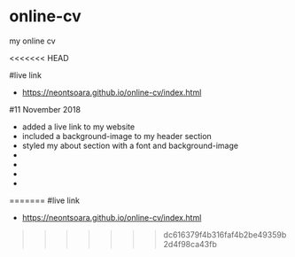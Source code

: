 # online-cv
my online cv

<<<<<<< HEAD

#live link 
- https://neontsoara.github.io/online-cv/index.html

#11 November 2018
- added a live link to my website
- included a background-image to my header section
- styled my about section with a font and background-image
- 
-
-
-
=======
#live link
- https://neontsoara.github.io/online-cv/index.html
>>>>>>> dc616379f4b316faf4b2be49359b2d4f98ca43fb

